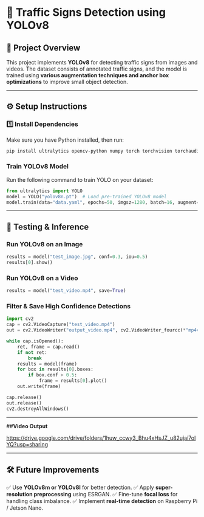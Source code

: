 # 🚀 Traffic Signs Detection using YOLOv8

## 📌 **Project Overview**
This project implements **YOLOv8** for detecting traffic signs from images and videos. The dataset consists of annotated traffic signs, and the model is trained using **various augmentation techniques and anchor box optimizations** to improve small object detection.

---

## ⚙️ **Setup Instructions**
### **1️⃣ Install Dependencies**
Make sure you have Python installed, then run:
```bash
pip install ultralytics opencv-python numpy torch torchvision torchaudio
```

### **Train YOLOv8 Model**
Run the following command to train YOLO on your dataset:
```python
from ultralytics import YOLO
model = YOLO("yolov8n.pt")  # Load pre-trained YOLOv8 model
model.train(data="data.yaml", epochs=50, imgsz=1280, batch=16, augment=True)
```

---

## 🧪 **Testing & Inference**
### **Run YOLOv8 on an Image**
```python
results = model("test_image.jpg", conf=0.3, iou=0.5)
results[0].show()
```

### **Run YOLOv8 on a Video**
```python
results = model("test_video.mp4", save=True)
```

### **Filter & Save High Confidence Detections**
```python
import cv2
cap = cv2.VideoCapture("test_video.mp4")
out = cv2.VideoWriter("output_video.mp4", cv2.VideoWriter_fourcc(*"mp4v"), 30, (640, 640))

while cap.isOpened():
    ret, frame = cap.read()
    if not ret:
        break
    results = model(frame)
    for box in results[0].boxes:
        if box.conf > 0.5:
            frame = results[0].plot()
    out.write(frame)

cap.release()
out.release()
cv2.destroyAllWindows()
```

---

##**Video Output**

https://drive.google.com/drive/folders/1huw_ccwy3_Bhu4xHsJZ_u82ujai7oIYQ?usp=sharing

---

## 🛠 **Future Improvements**
✅ Use **YOLOv8m or YOLOv8l** for better detection.
✅ Apply **super-resolution preprocessing** using ESRGAN.
✅ Fine-tune **focal loss** for handling class imbalance.
✅ Implement **real-time detection** on Raspberry Pi / Jetson Nano.


